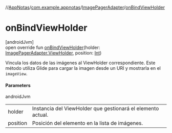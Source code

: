 //[AppNotas](../../../index.md)/[com.example.appnotas](../index.md)/[ImagePagerAdapter](index.md)/[onBindViewHolder](on-bind-view-holder.md)

# onBindViewHolder

[androidJvm]\
open override fun [onBindViewHolder](on-bind-view-holder.md)(holder: [ImagePagerAdapter.ViewHolder](-view-holder/index.md), position: [Int](https://kotlinlang.org/api/latest/jvm/stdlib/kotlin-stdlib/kotlin/-int/index.html))

Vincula los datos de las imágenes al ViewHolder correspondiente. Este método utiliza Glide para cargar la imagen desde un URI y mostrarla en el `imageView`.

#### Parameters

androidJvm

| | |
|---|---|
| holder | Instancia del ViewHolder que gestionará el elemento actual. |
| position | Posición del elemento en la lista de imágenes. |
